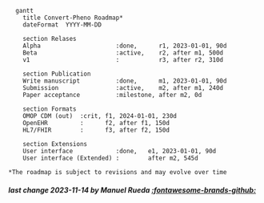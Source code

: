```mermaid
  gantt
    title Convert-Pheno Roadmap*
    dateFormat  YYYY-MM-DD

    section Relases
    Alpha                     :done,      r1, 2023-01-01, 90d
    Beta                      :active,    r2, after m1, 500d
    v1                        :           r3, after r2, 310d

    section Publication
    Write manuscript          :done,      m1, 2023-01-01, 90d
    Submission                :active,    m2, after m1, 240d
    Paper acceptance          :milestone, after m2, 0d

    section Formats
    OMOP CDM (out)  :crit, f1, 2024-01-01, 230d
    OpenEHR         :      f2, after f1, 150d
    HL7/FHIR        :      f3, after f2, 150d

    section Extensions
    User interface            :done,   e1, 2023-01-01, 90d
    User interface (Extended) :        after m2, 545d
```

`*The roadmap is subject to revisions and may evolve over time`

##### last change 2023-11-14 by Manuel Rueda [:fontawesome-brands-github:](https://github.com/mrueda)
